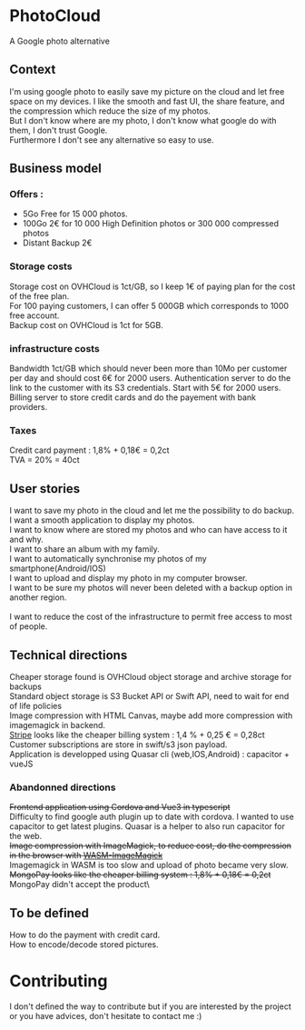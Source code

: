# PhotoCloud
A Google photo alternative

## Context
I'm using google photo to easily save my picture on the cloud and let free space on my devices. I like the smooth and fast UI, the share feature, and the compression which reduce the size of my photos.\
But I don't know where are my photo, I don't know what google do with them, I don't trust Google.\
Furthermore I don't see any alternative so easy to use.

## Business model
### Offers :
* 5Go Free for 15 000 photos.
* 100Go 2€ for 10 000 High Definition photos or 300 000 compressed photos
* Distant Backup 2€

### Storage costs
Storage cost on OVHCloud is 1ct/GB, so I keep 1€ of paying plan for the cost of the free plan.\
For 100 paying customers, I can offer 5 000GB which corresponds to 1000 free account.\
Backup cost on OVHCloud is 1ct for 5GB.

### infrastructure costs 
Bandwidth 1ct/GB which should never been more than 10Mo per customer per day and should cost 6€ for 2000 users.
Authentication server to do the link to the customer with its S3 credentials. Start with 5€ for 2000 users.
Billing server to store credit cards and do the payement with bank providers.

### Taxes
Credit card payment : 1,8% + 0,18€ = 0,2ct \
TVA = 20% = 40ct  

## User stories
I want to save my photo in the cloud and let me the possibility to do backup.\
I want a smooth application to display my photos.\
I want to know where are stored my photos and who can have access to it and why.\
I want to share an album with my family.\
I want to automatically synchronise my photos of my smartphone(Android/IOS)\
I want to upload and display my photo in my computer browser.\
I want to be sure my photos will never been deleted with a backup option in another region.\
\
I want to reduce the cost of the infrastructure to permit free access to most of people.


## Technical directions
Cheaper storage found is OVHCloud object storage and archive storage for backups\
Standard object storage is S3 Bucket API or Swift API, need to wait for end of life policies\
Image compression with HTML Canvas, maybe add more compression with imagemagick in backend.\
[Stripe](https://stripe.com/fr/pricing) looks like the cheaper billing system : 1,4 % + 0,25 € = 0,28ct\
Customer subscriptions are store in swift/s3 json payload.\
Application is developped using Quasar cli (web,IOS,Android) : capacitor + vueJS

### Abandonned directions 
~~Frontend application using Cordova and Vue3 in typescript~~\
Difficulty to find google auth plugin up to date with cordova. I wanted to use capacitor to get latest plugins. Quasar is a helper to also run capacitor for the web.\
~~Image compression with ImageMagick, to reduce cost, do the compression in the browser with [WASM-ImageMagick](https://github.com/KnicKnic/WASM-ImageMagick)~~\
Imagemagick in WASM is too slow and upload of photo became very slow.\
~~MongoPay looks like the cheaper billing system : 1,8% + 0,18€ = 0,2ct~~\
MongoPay didn't accept the product\

## To be defined
How to do the payment with credit card.\
How to encode/decode stored pictures.

# Contributing
I don't defined the way to contribute but if you are interested by the project or you have advices, don't hesitate to contact me :) 
